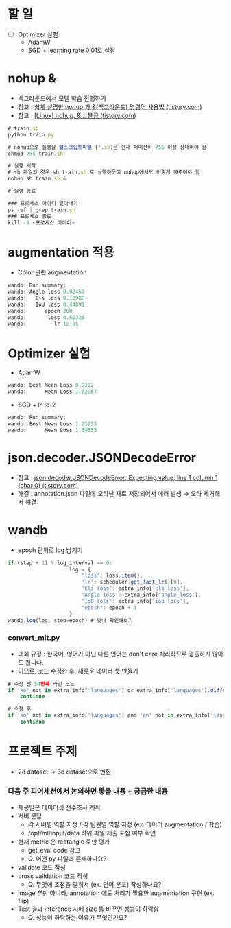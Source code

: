 # 할 일

- [ ]  Optimizer 실험
    - AdamW
    - SGD + learning rate 0.01로 설정

# nohup &

- 백그라운드에서 모델 학습 진행하기
- 참고 : [쉽게 설명한 nohup 과 &(백그라운드) 명령어 사용법 (tistory.com)](https://joonyon.tistory.com/98)
- 참고 : [[Linux] nohup, & :: 불곰 (tistory.com)](https://brownbears.tistory.com/164)

```jsx
# train.sh
python train.py
```

```jsx
# nohup으로 실행할 쉘스크립트파일 (*.sh)은 현재 퍼미션이 755 이상 상태여야 함.
chmod 755 train.sh

# 실행 시작
# sh 파일의 경우 sh train.sh 로 실행하듯이 nohup에서도 이렇게 해주어야 함 
nohup sh train.sh &
```

```jsx
# 실행 종료

### 프로세스 아이디 알아내기
ps -ef | grep train.sh
### 프로세스 종료
kill -9 <프로세스 아이디>
```

# augmentation 적용
- Color 관련 augmentation

```jsx
wandb: Run summary:
wandb: Angle loss 0.02459
wandb:   Cls loss 0.12988
wandb:   IoU loss 0.44891
wandb:      epoch 200
wandb:       loss 0.60338
wandb:         lr 1e-05
```

# Optimizer 실험

- AdamW

```jsx
wandb: Best Mean Loss 0.9282
wandb:      Mean Loss 1.02987
```

- SGD + lr 1e-2

```jsx
wandb: Run summary:
wandb: Best Mean Loss 1.25255
wandb:      Mean Loss 1.30555
```

# **json.decoder.JSONDecodeError**

- 참고 : [json.decoder.JSONDecodeError: Expecting value: line 1 column 1 (char 0) (tistory.com)](https://sun2day.tistory.com/219)
- 해결 : annotation.json 파일에 오타난 채로 저장되어서 에러 발생 → 오타 제거해서 해결

# wandb

- epoch 단위로 log 남기기

```jsx
if (step + 1) % log_interval == 0:
                    log = {
                        "loss": loss.item(),
                        'lr': scheduler.get_last_lr()[0],
                        'Cls loss': extra_info['cls_loss'],
                        'Angle loss': extra_info['angle_loss'],
                        'IoU loss': extra_info['iou_loss'],
                        "epoch": epoch + 1
                    }
wandb.log(log, step=epoch) # 맞나 확인해보기 
```

### convert_mlt.py

- 대회 규정 : 한국어, 영어가 아닌 다른 언어는 don't care 처리하므로 검출하지 않아도 됩니다.
- 이므로, 코드 수정한 후, 새로운 데이터 셋 만들기

```jsx
# 수정 전 54번째 라인 코드 
if 'ko' not in extra_info['languages'] or extra_info['languages'].difference({'ko', 'en'}):
	continue

# 수정 후 
if 'ko' not in extra_info['languages'] and 'en' not in extra_info['languages']:
	continue
```

# 프로젝트 주제

- 2d dataset → 3d dataset으로 변환

### 다음 주 피어세션에서 논의하면 좋을 내용 + 궁금한 내용

- 제공받은 데이터셋 전수조사 계획
- 서버 분담
    - 각 서버별 역할 지정 / 각 팀원별 역할 지정 (ex. 데이터 augmentation / 학습)
    - /opt/ml/input/data 하위 파일 제출 포함 여부 확인
- 현재 metric 은 rectangle 로만 평가
    - get_eval code 참고
    - Q. 어떤 py 파일에 존재하나요?
- validate 코드 작성
- cross validation 코드 작성
    - Q. 무엇에 초점을 맞춰서 (ex. 언어 분포) 작성하나요?
- image 뿐만 아니라, annotation 에도 처리가 필요한 augmentation 구현 (ex. flip)
- Test 결과 inference 시에 size 를 바꾸면 성능이 하락함
    - Q. 성능이 하락하는 이유가 무엇인가요?
